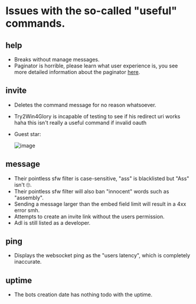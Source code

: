 # Issues with the so-called "useful" commands.

## help

- Breaks without manage messages.
- Paginator is horrible, please learn what user experience is, you see more detailed information about the paginator [here](/paginator.md).

## invite

- Deletes the command message for no reason whatsoever.
- Try2Win4Glory is incapable of testing to see if his redirect uri works haha this isn't really a useful command if invalid oauth
- Guest star:
  
  ![image](https://user-images.githubusercontent.com/71782391/133697052-39bb8eda-1ed5-40f5-bc41-ff2b0bbb56b0.png)



## message

- Their pointless sfw filter is case-sensitive, "ass" is blacklisted but "Ass" isn't 🙄.
- Their pointless sfw filter will also ban "innocent" words such as "assembly".
- Sending a message larger than the embed field limit will result in a 4xx error smh.
- Attempts to create an invite link without the users permission.
- Adl is still listed as a developer.

## ping

- Displays the websocket ping as the "users latency", which is completely inaccurate.

## uptime

- The bots creation date has nothing todo with the uptime.


